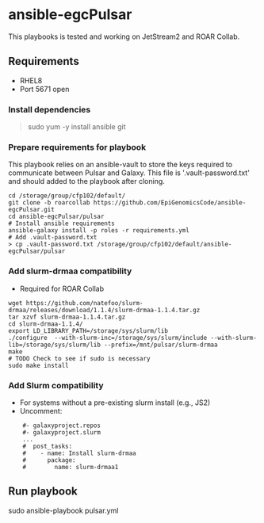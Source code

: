 # ansible-egcPulsar

This playbooks is tested and working on JetStream2 and ROAR Collab.


## Requirements
- RHEL8
- Port 5671 open

### Install dependencies
> sudo yum -y install ansible git

### Prepare requirements for playbook
This playbook relies on an ansible-vault to store the keys required to communicate between Pulsar and Galaxy. This file is '.vault-password.txt' and should added to the playbook after cloning.

```
cd /storage/group/cfp102/default/
git clone -b roarcollab https://github.com/EpiGenomicsCode/ansible-egcPulsar.git
cd ansible-egcPulsar/pulsar
# Install ansible requirements
ansible-galaxy install -p roles -r requirements.yml
# Add .vault-password.txt
> cp .vault-password.txt /storage/group/cfp102/default/ansible-egcPulsar/pulsar
```

### Add slurm-drmaa compatibility
- Required for ROAR Collab
```
wget https://github.com/natefoo/slurm-drmaa/releases/download/1.1.4/slurm-drmaa-1.1.4.tar.gz
tar xzvf slurm-drmaa-1.1.4.tar.gz
cd slurm-drmaa-1.1.4/
export LD_LIBRARY_PATH=/storage/sys/slurm/lib
./configure  --with-slurm-inc=/storage/sys/slurm/include --with-slurm-lib=/storage/sys/slurm/lib --prefix=/mnt/pulsar/slurm-drmaa
make
# TODO Check to see if sudo is necessary
sudo make install
```

### Add Slurm compatibility
- For systems without a pre-existing slurm install (e.g., JS2)
- Uncomment:
```
    #- galaxyproject.repos
    #- galaxyproject.slurm
    ...
    #  post_tasks:
    #    - name: Install slurm-drmaa
    #      package:
    #        name: slurm-drmaa1
```

## Run playbook
sudo ansible-playbook pulsar.yml
